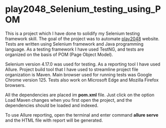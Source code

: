 
# play2048_Selenium_testing_using_POM

This is a project which I have done to solidify my Selenium testing framework skill. The goal of the project was to automate [play2048](https://play2048.co) website. Tests are written using Selenium framework and Java programming language. As a testing framework I have used TestNG, and tests are organized on the basis of POM (Page Object Model).

Selenium version 4.17.0 was used for testing. As a reporting tool I have used Allure. Project build tool that I have used to streamline project file organization is Maven. Main browser used for running tests was Google Chrome version 125. Tests also work on Microsoft Edge and Mozilla Firefox browsers.

All the dependencies are placed im **pom.xml** file. Just click on the option Load Maven changes when you first open the project, and the dependencies should be loaded and indexed.

To use Allure reporting, open the terminal and enter command **allure serve** and the HTML file with report will be generated. 
